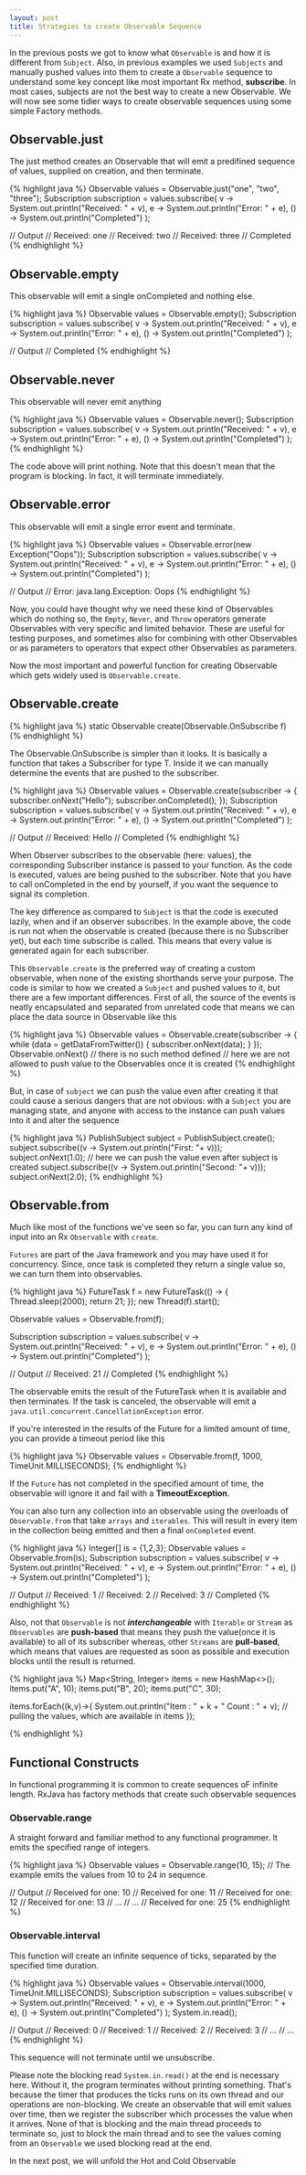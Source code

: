 ```yaml
---
layout: post
title: Strategies to create Observable Sequence
---
```


In the previous posts we got to know what `Observable` is and how it is different from `Subject`.
Also, in previous examples we used `Subjects` and manually pushed values into them to create a `Observable` sequence to understand some key concept like most important Rx method, **subscribe**. In most cases, subjects are not the best way to create a new Observable. We will now see some tidier ways to create observable sequences using some simple Factory methods.

## Observable.just

The just method creates an Observable that will emit a predifined sequence of values, supplied on creation, and then terminate.

{% highlight java %}
Observable<String> values = Observable.just("one", "two", "three");
Subscription subscription = values.subscribe(
    v -> System.out.println("Received: " + v),
    e -> System.out.println("Error: " + e),
    () -> System.out.println("Completed")
);

// Output
// Received: one
// Received: two
// Received: three
// Completed
{% endhighlight %}

## Observable.empty

This observable will emit a single onCompleted and nothing else.

{% highlight java %}
Observable<String> values = Observable.empty();
Subscription subscription = values.subscribe(
    v -> System.out.println("Received: " + v),
    e -> System.out.println("Error: " + e),
    () -> System.out.println("Completed")
);

// Output
// Completed
{% endhighlight %}

## Observable.never

This observable will never emit anything

{% highlight java %}
Observable<String> values = Observable.never();
Subscription subscription = values.subscribe(
    v -> System.out.println("Received: " + v),
    e -> System.out.println("Error: " + e),
    () -> System.out.println("Completed")
);
{% endhighlight %}

The code above will print nothing. Note that this doesn't mean that the program is blocking. In fact, it will terminate immediately.

## Observable.error

This observable will emit a single error event and terminate.

{% highlight java %}
Observable<String> values = Observable.error(new Exception("Oops"));
Subscription subscription = values.subscribe(
    v -> System.out.println("Received: " + v),
    e -> System.out.println("Error: " + e),
    () -> System.out.println("Completed")
);

// Output
// Error: java.lang.Exception: Oops
{% endhighlight %}

Now, you could have thought why we need these kind of Observables which do nothing so, the `Empty`, `Never`, and `Throw` operators generate Observables with very specific and limited behavior. These are useful for testing purposes, and sometimes also for combining with other Observables or as parameters to operators that expect other Observables as parameters.

Now the most important and powerful function for creating Observable which gets widely used is `Observable.create`.

## Observable.create

{% highlight java %}
static <T> Observable<T> create(Observable.OnSubscribe<T> f)
{% endhighlight %}

The Observable.OnSubscribe<T> is simpler than it looks. It is basically a function that takes a Subscriber<T> for type T. Inside it we can manually determine the events that are pushed to the subscriber.

{% highlight java %}
Observable<String> values = Observable.create(subscriber -> {
  subscriber.onNext("Hello");
  subscriber.onCompleted();
});
Subscription subscription = values.subscribe(
    v -> System.out.println("Received: " + v),
    e -> System.out.println("Error: " + e),
    () -> System.out.println("Completed")
);

// Output
// Received: Hello
// Completed
{% endhighlight %}

When Observer subscribes to the observable (here: values), the corresponding Subscriber instance is passed to your function. As the code is executed, values are being pushed to the subscriber. Note that you have to call onCompleted in the end by yourself, if you want the sequence to signal its completion.

The key difference as compared to `Subject` is that the code is executed lazily, when and if an observer subscribes. In the example above, the code is run not when the observable is created (because there is no Subscriber yet), but each time subscribe is called. This means that every value is generated again for each subscriber.

This `Observable.create` is the preferred way of creating a custom observable, when none of the existing shorthands serve your purpose. The code is similar to how we created a `Subject` and pushed values to it, but there are a few important differences. First of all, the source of the events is neatly encapsulated and separated from unrelated code that means we can place the data source in Observable like this

{% highlight java %}
Observable<String> values = Observable.create(subscriber -> {
  while (data = getDataFromTwitter()) {
    subscriber.onNext(data);
  }
});
Observable.onNext() // there is no such method defined
// here we are not allowed to push value to the Observables once it is created
{% endhighlight %}


But, in case of `subject` we can push the value even after creating it that could cause a serious
dangers that are not obvious: with a `Subject` you are managing state, and anyone with access to the instance can push values into it and alter the sequence

{% highlight java %}
PublishSubject<Double> subject = PublishSubject.create();
subject.subscribe((v -> System.out.println("First: "+ v)));
subject.onNext(1.0); // here we can push the value even after subject is created
subject.subscribe((v -> System.out.println("Second: "+ v)));
subject.onNext(2.0);
{% endhighlight %}

## Observable.from

Much like most of the functions we've seen so far, you can turn any kind of input into an Rx `Observable` with `create`.

`Futures` are part of the Java framework and you may have used it for concurrency. Since, once task is completed  they return a single value so, we can turn them into observables.

{% highlight java %}
FutureTask<Integer> f = new FutureTask<Integer>(() -> {
  Thread.sleep(2000);
  return 21;
});
new Thread(f).start();

Observable<Integer> values = Observable.from(f);

Subscription subscription = values.subscribe(
    v -> System.out.println("Received: " + v),
    e -> System.out.println("Error: " + e),
    () -> System.out.println("Completed")
);

// Output
// Received: 21
// Completed
{% endhighlight %}

The observable emits the result of the FutureTask when it is available and then terminates. If the task is canceled, the observable will emit a `java.util.concurrent.CancellationException` error.

If you're interested in the results of the Future for a limited amount of time, you can provide a timeout period like this

{% highlight java %}
Observable<Integer> values = Observable.from(f, 1000, TimeUnit.MILLISECONDS);
{% endhighlight %}

If the `Future` has not completed in the specified amount of time, the observable will ignore it and fail with a **TimeoutException**.

You can also turn any collection into an observable using the overloads of `Observable.from` that take `arrays` and `iterables`. This will result in every item in the collection being emitted and then a final `onCompleted` event.

{% highlight java %}
Integer[] is = {1,2,3};
Observable<Integer> values = Observable.from(is);
Subscription subscription = values.subscribe(
    v -> System.out.println("Received: " + v),
    e -> System.out.println("Error: " + e),
    () -> System.out.println("Completed")
);


// Output
// Received: 1
// Received: 2
// Received: 3
// Completed
{% endhighlight %}

Also, not that `Observable` is not ***interchangeable*** with `Iterable` or `Stream` as `Observables` are **push-based** that means they push the value(once it is available) to all of its subscriber whereas, other `Streams` are **pull-based**, which means that values are requested as soon as possible and execution blocks until the result is returned.

{% highlight java %}
Map<String, Integer> items = new HashMap<>();
items.put("A", 10);
items.put("B", 20);
items.put("C", 30);

items.forEach((k,v)->{
  System.out.println("Item : " + k + " Count : " + v);
    // pulling the values, which are available in items
});


{% endhighlight %}

## Functional Constructs

In functional programming it is common to create sequences oF infinite length. RxJava has factory methods that create such observable sequences

### Observable.range

A straight forward and familiar method to any functional programmer. It emits the specified range of integers.

{% highlight java %}
Observable<Integer> values = Observable.range(10, 15);
// The example emits the values from 10 to 24 in sequence.


// Output
// Received for one: 10
// Received for one: 11
// Received for one: 12
// Received for one: 13
// ...
// ...
// Received for one: 25
{% endhighlight %}

### Observable.interval

This function will create an infinite sequence of ticks, separated by the specified time duration.

{% highlight java %}
Observable<Long> values = Observable.interval(1000, TimeUnit.MILLISECONDS);
Subscription subscription = values.subscribe(
    v -> System.out.println("Received: " + v),
    e -> System.out.println("Error: " + e),
    () -> System.out.println("Completed")
);
System.in.read();



// Output
// Received: 0
// Received: 1
// Received: 2
// Received: 3
// ...
// ...
{% endhighlight %}

This sequence will not terminate until we unsubscribe.

Please note the blocking read `System.in.read()` at the end is necessary here. Without it, the program terminates without printing something. That's because the timer that produces the ticks runs on its own thread and our operations are non-blocking. We create an observable that will emit values over time, then we register the subscriber which processes the value when it arrives. None of that is blocking and the main thread proceeds to terminate so, just to block the main thread and to see the values coming from an `Observable` we used blocking read at the end.

In the next post, we will unfold the Hot and Cold Observable




